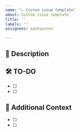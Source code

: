 ```yaml
---
name: "✏️ Custom issue template"
about: Custom issue template
title: ''
labels: ''
assignees: aaahyunseo

---
```


## **🚀 Description**


## **🛠️ TO-DO**
- [ ] 
- [ ] 

## **📌 Additional Context**
- [ ] 
- [ ]
